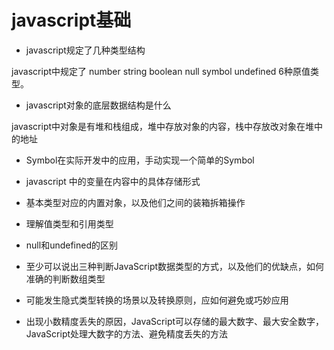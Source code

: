 # javascript基础


- javascript规定了几种类型结构

javascript中规定了 number string boolean null symbol undefined 6种原值类型。

- javascript对象的底层数据结构是什么

javascript中对象是有堆和栈组成，堆中存放对象的内容，栈中存放改对象在堆中的地址

- Symbol在实际开发中的应用，手动实现一个简单的Symbol

- javascript 中的变量在内容中的具体存储形式

- 基本类型对应的内置对象，以及他们之间的装箱拆箱操作

- 理解值类型和引用类型

- null和undefined的区别

- 至少可以说出三种判断JavaScript数据类型的方式，以及他们的优缺点，如何准确的判断数组类型

- 可能发生隐式类型转换的场景以及转换原则，应如何避免或巧妙应用

- 出现小数精度丢失的原因，JavaScript可以存储的最大数字、最大安全数字，JavaScript处理大数字的方法、避免精度丢失的方法